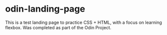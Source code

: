 # odin-landing-page

This is a test landing page to practice CSS + HTML, with a focus on learning flexbox.
Was completed as part of the Odin Project.
